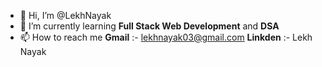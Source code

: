 - 👋 Hi, I’m @LekhNayak
- 🌱 I’m currently learning **Full Stack Web Development** and **DSA**
- 📫 How to reach me **Gmail** :- lekhnayak03@gmail.com
                     **Linkden** :- Lekh Nayak

<!---
LekhNayak/LekhNayak is a ✨ special ✨ repository because its `README.md` (this file) appears on your GitHub profile.
You can click the Preview link to take a look at your changes.
--->
